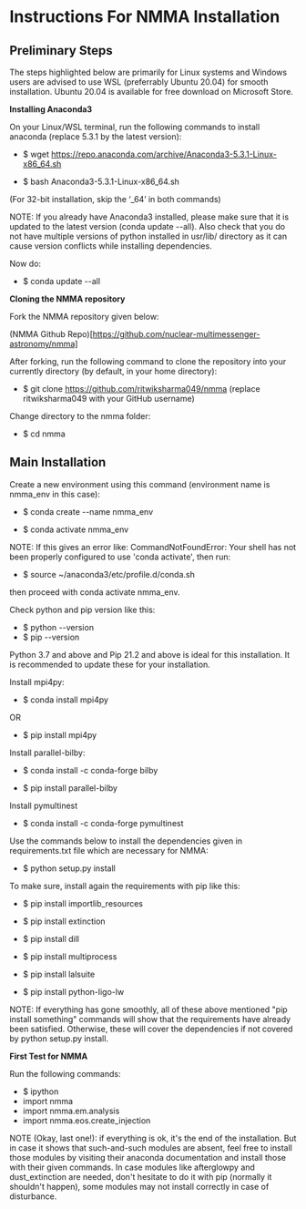 # Instructions For NMMA Installation

## Preliminary Steps

The steps highlighted below are primarily for Linux systems and Windows users are advised to use WSL (preferrably Ubuntu 20.04) for smooth installation. 
Ubuntu 20.04 is available for free download on Microsoft Store. 

**Installing Anaconda3**

On your Linux/WSL terminal, run the following commands to install anaconda (replace 5.3.1 by the latest version):


* $ wget https://repo.anaconda.com/archive/Anaconda3-5.3.1-Linux-x86_64.sh


* $ bash Anaconda3-5.3.1-Linux-x86_64.sh


(For 32-bit installation, skip the ‘_64’ in both commands)

NOTE: If you already have Anaconda3 installed, please make sure that it is updated to the latest version (conda update --all). Also check that you do not have multiple
versions of python installed in usr/lib/ directory as it can cause version conflicts while installing dependencies. 

Now do: 


* $ conda update --all


**Cloning the NMMA repository**

Fork the NMMA repository given below:


(NMMA Github Repo)[https://github.com/nuclear-multimessenger-astronomy/nmma]


After forking, run the following command to clone the repository into your currently directory (by default, in your home directory):


* $ git clone https://github.com/ritwiksharma049/nmma   (replace ritwiksharma049 with your GitHub username)

Change directory to the nmma folder:


* $ cd nmma


## Main Installation

Create a new environment using this command (environment name is nmma_env in this case):


* $ conda create --name nmma_env


* $ conda activate nmma_env


NOTE: If this gives an error like: CommandNotFoundError: Your shell has not been properly configured to use 'conda activate', then run:


* $ source ~/anaconda3/etc/profile.d/conda.sh


then proceed with conda activate nmma_env.

Check python and pip version like this:


* $ python --version
* $ pip --version


Python 3.7 and above and Pip 21.2 and above is ideal for this installation. It is recommended to update these for your installation. 


Install mpi4py:


* $ conda install mpi4py

OR 


* $ pip install mpi4py 


Install parallel-bilby:


* $ conda install -c conda-forge bilby



* $ pip install parallel-bilby



Install pymultinest 


* $ conda install -c conda-forge pymultinest


Use the commands below to install the dependencies given in requirements.txt file which are necessary for NMMA: 


* $ python setup.py install

To make sure, install again the requirements with pip like this:

* $ pip install importlib_resources


* $ pip install  extinction


* $ pip install dill


* $ pip install multiprocess


* $ pip install lalsuite


* $ pip install python-ligo-lw


NOTE: If everything has gone smoothly, all of these above mentioned "pip install something" commands will show that the requirements have already been satisfied. Otherwise, these will cover the dependencies
if not covered by python setup.py install.



**First Test for NMMA**

Run the following commands:

* $ ipython
* import nmma
* import nmma.em.analysis
* import nmma.eos.create_injection

NOTE (Okay, last one!): if everything is ok, it's the end of the installation. But in case it shows that such-and-such modules are absent, feel free to install those modules by visiting their anaconda documentation and install
those with their given commands. In case modules like afterglowpy and dust_extinction are needed, don't hesitate to do it with pip (normally it shouldn't happen), some modules may not install correctly in case of disturbance.




 






